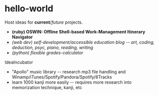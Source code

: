 # hello-world
Host ideas for **current**/*future* projects.

+ **(ruby) OSWIN: Offline Shell-based Work-Management Itinerary Navigator**  
+ *(web dev) self-development/accessible education blog -- art, coding, deduction, psyc, piano, reading, writing*  
+ *(python) flexible grades-calculator*


IdeaIncubator
+ "Apollo" music library -- research mp3 file handling and Winamp/iTunes/Spotify/Pandora/Spotify/8Tracks 
+ learn 1000 kanji more easily -- requires more research into memorization technique, kanji, etc 

